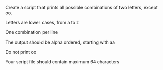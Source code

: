 Create a script that prints all possible combinations of two letters, except oo.



Letters are lower cases, from a to z

One combination per line

The output should be alpha ordered, starting with aa

Do not print oo

Your script file should contain maximum 64 characters

